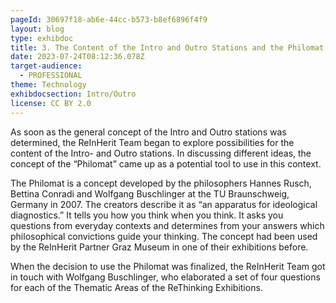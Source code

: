 ```yaml
---
pageId: 30697f18-ab6e-44cc-b573-b8ef6896f4f9
layout: blog
type: exhibdoc
title: 3. The Content of the Intro and Outro Stations and the Philomat Concept
date: 2023-07-24T08:12:36.078Z
target-audience:
  - PROFESSIONAL
theme: Technology
exhibdocsection: Intro/Outro
license: CC BY 2.0
---
```

As soon as the general concept of the Intro and Outro stations was determined, the ReInHerit Team began to explore possibilities for the content of the Intro- and Outro stations. In discussing different ideas, the concept of the “Philomat” came up as a potential tool to use in this context. 

The Philomat is a concept developed by the philosophers Hannes Rusch, Bettina Conradi and Wolfgang Buschlinger at the TU Braunschweig, Germany in 2007. The creators describe it as “an apparatus for ideological diagnostics.” It tells you how you think when you think. It asks you questions from everyday contexts and determines from your answers which philosophical convictions guide your thinking. The concept had been used by the ReInHerit Partner Graz Museum in one of their exhibitions before.

When the decision to use the Philomat was finalized, the ReInHerit Team got in touch with Wolfgang Buschlinger, who elaborated a set of four questions for each of the Thematic Areas of the ReThinking Exhibitions.